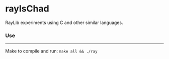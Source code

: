 # rayIsChad
RayLib experiments using C and other similar languages.

### Use
---

Make to compile and run:
```make all && ./ray```
